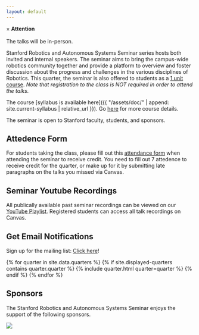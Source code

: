 ```yaml
---
layout: default
---
```


<div class="alert">
  <span class="closebtn" onclick="this.parentElement.style.display='none';">&times;</span>
  <strong>Attention</strong><br/><br/>
  The talks will be in-person. 
</div>

Stanford Robotics and Autonomous Systems Seminar series hosts both invited and internal speakers. The seminar aims to bring the campus-wide robotics community together and provide a platform to overview and foster discussion about the progress and challenges in the various disciplines of Robotics. This quarter, the seminar is also offered to students as a [1 unit course](https://explorecourses.stanford.edu/search?view=catalog&filter-coursestatus-Active=on&page=0&catalog=&academicYear=&q=Robotics+and+Autonomous+Systems+Seminar&collapse=). *Note that registration to the class is NOT required in order to attend the talks.*

The course [syllabus is available here]({{ "/assets/doc/" | append: site.current-syllabus | relative_url }}). Go [here](https://stanfordasl.github.io/robotics_seminar/class/) for more course details.

The seminar is open to Stanford faculty, students, and sponsors.

## Attedence Form
For students taking the class, please fill out this [attendance form](https://tinyurl.com/robosem-winter-25) when attending the seminar to receive credit. You need to fill out 7 attedence to receive credit for the quarter, or make up for it by submitting late paragraphs on the talks you missed via Canvas.

## Seminar Youtube Recordings
All publically available past seminar recordings can be viewed on our [YouTube Playlist](https://www.youtube.com/playlist?list=PLoROMvodv4rMeercb-kvGLUrOq4HR6BZD). Registered students can access all talk recordings on Canvas.

## Get Email Notifications
Sign up for the mailing list: [Click here](https://mailman.stanford.edu/mailman/listinfo/stanfordrobotics)!

<div class="container">
  {% for quarter in site.data.quarters %}
    {% if site.displayed-quarters contains quarter.quarter %}
      {% include quarter.html quarter=quarter %}
    {% endif %}
  {% endfor %}
</div>

## Sponsors 

The Stanford Robotics and Autonomous Systems Seminar enjoys the support of the following sponsors.

<div class="sponsorslist">
  <div class="sponsor">
      <a href="https://forum.stanford.edu/index.php"><img src="{{ "/assets/img/sponsors/computer_forum.jpg" | relative_url }}"/></a>
  </div>
  <!--
  <div class="sponsor">
      <a href="https://www.tri.global"><img src="{{ "/assets/img/sponsors/tri.jpg" | relative_url }}"/></a>
  </div>
  -->
</div>
